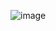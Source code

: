 ![image](https://github.com/Oktaviko/data_kontakkk/assets/115150122/932fbec2-136e-472b-9b60-f37e6e2e2765)
